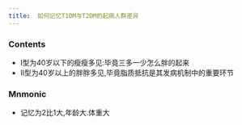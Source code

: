 ```yaml
---
title:  如何记忆T1DM与T2DM的起病人群差异
--- 
```


### Contents
- Ⅰ型为40岁以下的瘦瘦多见:毕竟三多一少怎么胖的起来
- Ⅱ型为40岁以上的胖胖多见,毕竟脂质抵抗是其发病机制中的重要环节

### Mnmonic
- 记忆为2比1大,年龄大.体重大

